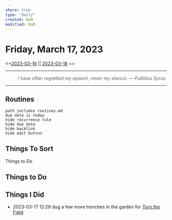```yaml
---
share: true
type: "daily"
created: NaN 
modified: NaN
---
```

# Friday, March 17, 2023
<<[2023-03-16](./2023-03-16.md#) || [2023-03-18](./2023-03-18.md#) >>

---

> I have often regretted my speech, never my silence.
> — <cite>Publilius Syrus</cite>

---
 
## Routines
```tasks
path includes routines.md
due date is today
hide recurrence rule
hide due date
hide backlink
hide edit button
```

## Things To Sort
Things to Do

## Things to Do

## Things I Did
- 2023-03-17 12:29 dug a few more trenches in the garden for [Turn the Field](./Turn%20the%20Field.md)
